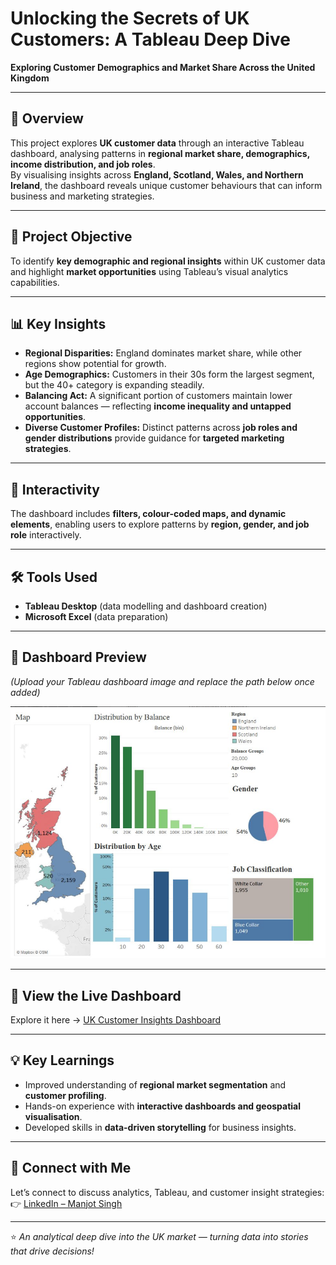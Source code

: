 # Unlocking the Secrets of UK Customers: A Tableau Deep Dive  
**Exploring Customer Demographics and Market Share Across the United Kingdom**

---

## 🧠 Overview  
This project explores **UK customer data** through an interactive Tableau dashboard, analysing patterns in **regional market share, demographics, income distribution, and job roles**.  
By visualising insights across **England, Scotland, Wales, and Northern Ireland**, the dashboard reveals unique customer behaviours that can inform business and marketing strategies.

---

## 🚀 Project Objective  
To identify **key demographic and regional insights** within UK customer data and highlight **market opportunities** using Tableau’s visual analytics capabilities.

---

## 📊 Key Insights  

- **Regional Disparities:** England dominates market share, while other regions show potential for growth.  
- **Age Demographics:** Customers in their 30s form the largest segment, but the 40+ category is expanding steadily.  
- **Balancing Act:** A significant portion of customers maintain lower account balances — reflecting **income inequality and untapped opportunities**.  
- **Diverse Customer Profiles:** Distinct patterns across **job roles and gender distributions** provide guidance for **targeted marketing strategies**.

---

## 🔄 Interactivity  
The dashboard includes **filters, colour-coded maps, and dynamic elements**, enabling users to explore patterns by **region, gender, and job role** interactively.

---

## 🛠️ Tools Used  
- **Tableau Desktop** (data modelling and dashboard creation)  
- **Microsoft Excel** (data preparation)  

---

## 📸 Dashboard Preview  
*(Upload your Tableau dashboard image and replace the path below once added)*  

![UK Customer Dashboard Preview](UK-Bank-Customer-Dashboard.png)

---

## 🔗 View the Live Dashboard  
Explore it here → [UK Customer Insights Dashboard](https://lnkd.in/dnarCJbJ)

---

## 💡 Key Learnings  
- Improved understanding of **regional market segmentation** and **customer profiling**.  
- Hands-on experience with **interactive dashboards and geospatial visualisation**.  
- Developed skills in **data-driven storytelling** for business insights.

---

## 🔗 Connect with Me  
Let’s connect to discuss analytics, Tableau, and customer insight strategies:  
👉 [LinkedIn – Manjot Singh](https://www.linkedin.com/in/manjotsingh0904)

---

⭐ *An analytical deep dive into the UK market — turning data into stories that drive decisions!*
